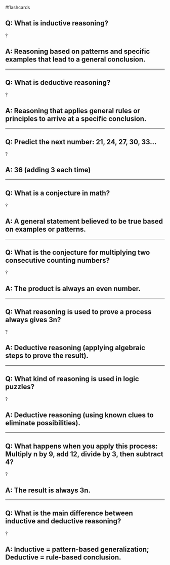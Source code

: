 #flashcards 
## Q: What is inductive reasoning?
?
## A: Reasoning based on patterns and specific examples that lead to a general conclusion.

---

## Q: What is deductive reasoning?
?
## A: Reasoning that applies general rules or principles to arrive at a specific conclusion.

---

## Q: Predict the next number: 21, 24, 27, 30, 33...
?
## A: 36 (adding 3 each time)

---

## Q: What is a conjecture in math?
?
## A: A general statement believed to be true based on examples or patterns.

---

## Q: What is the conjecture for multiplying two consecutive counting numbers?
?
## A: The product is always an even number.

---

## Q: What reasoning is used to prove a process always gives 3n?
?
## A: Deductive reasoning (applying algebraic steps to prove the result).

---

## Q: What kind of reasoning is used in logic puzzles?
?
## A: Deductive reasoning (using known clues to eliminate possibilities).

---

## Q: What happens when you apply this process: Multiply n by 9, add 12, divide by 3, then subtract 4?
?
## A: The result is always 3n.

---

## Q: What is the main difference between inductive and deductive reasoning?
?
## A: Inductive = pattern-based generalization; Deductive = rule-based conclusion.
